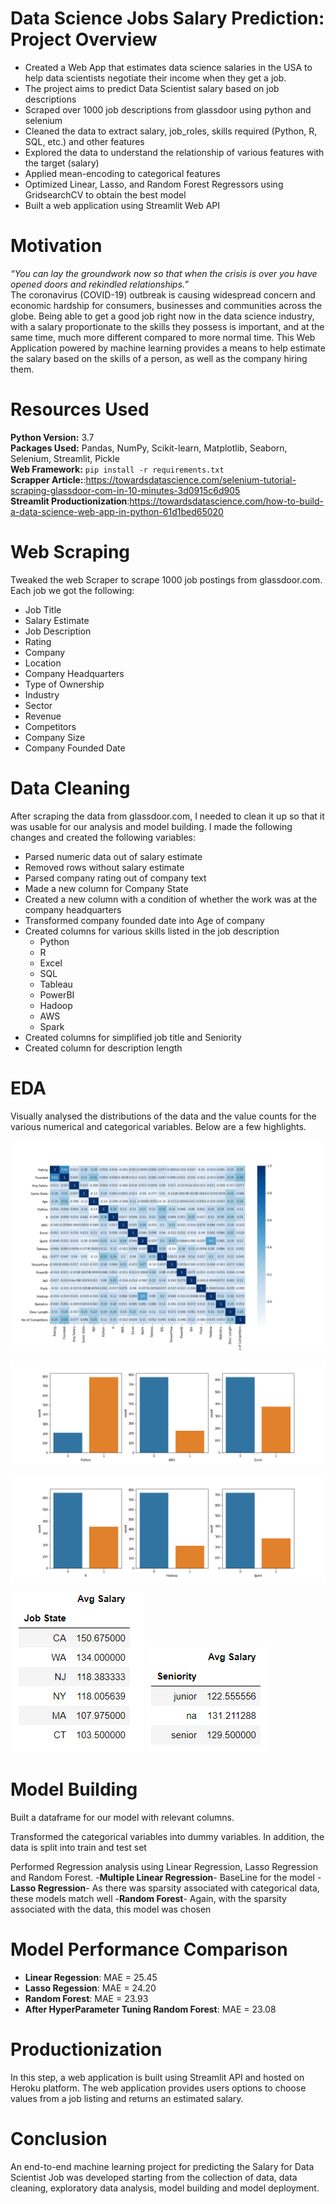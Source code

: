 # Data Science Jobs Salary Prediction: Project Overview
- Created a Web App that estimates data science salaries in the USA to help data scientists negotiate their income when they get a job.
- The project aims to predict Data Scientist salary based on job descriptions
- Scraped over 1000 job descriptions from glassdoor using python and selenium
- Cleaned the data to extract salary, job_roles, skills required (Python, R, SQL, etc.) and other features
- Explored the data to understand the relationship of various features with the target (salary)
- Applied mean-encoding to categorical features
- Optimized Linear, Lasso, and Random Forest Regressors using GridsearchCV to obtain the best model
- Built a web application using Streamlit Web API

# Motivation
*“You can lay the groundwork now so that when the crisis is over you have opened doors and rekindled relationships.”*<br>
The coronavirus (COVID-19) outbreak is causing widespread concern and economic hardship for consumers, businesses and communities across the globe. Being able to get a good job right now in the data science industry, with a salary proportionate to the skills they possess is important, and at the same time, much more different compared to more normal time. This Web Application powered by machine learning provides a means to help estimate the salary based on the skills of a person, as well as the company hiring them.

# Resources Used
**Python Version:** 3.7 </br>
**Packages Used:** Pandas, NumPy, Scikit-learn, Matplotlib, Seaborn, Selenium, Streamlit, Pickle  </br>
**Web Framework:** `pip install -r requirements.txt` </br>
**Scrapper Article:**:https://towardsdatascience.com/selenium-tutorial-scraping-glassdoor-com-in-10-minutes-3d0915c6d905 </br>
**Streamlit Productionization**:https://towardsdatascience.com/how-to-build-a-data-science-web-app-in-python-61d1bed65020

# Web Scraping
Tweaked the web Scraper to scrape 1000 job postings from glassdoor.com. Each job we got the following:
- Job Title
- Salary Estimate
- Job Description
- Rating
- Company
- Location
- Company Headquarters
- Type of Ownership
- Industry
- Sector
- Revenue
- Competitors
- Company Size
- Company Founded Date

# Data Cleaning
After scraping the data from glassdoor.com, I needed to clean it up so that it was usable for our analysis and model building. I made the following changes and created the following variables:
- Parsed numeric data out of salary estimate
- Removed rows without salary estimate
- Parsed company rating out of company text
- Made a new column for Company State
- Created a new column with a condition of whether the work was at the company headquarters
- Transformed company founded date into Age of company
- Created columns for various skills listed in the job description
  * Python
  * R
  * Excel
  * SQL
  * Tableau
  * PowerBI
  * Hadoop
  * AWS
  * Spark
- Created columns for simplified job title and Seniority
- Created column for description length

# EDA
Visually analysed the distributions of the data and the value counts for the various numerical and categorical variables. Below are a few highlights.

![Heat Map](/Images/HeatMap.png "HeatMap")

![Skills](/Images/skills.png "Skills Count")

![Skills1](/Images/skills1.png "Skills Count")

![Statewise Average Salary](/Images/statewise.PNG "Statewise Salary") ![Seniority wise Average Salary](/Images/Seniority.PNG "Seniority wise salary")

# Model Building
Built a dataframe for our model with relevant columns.

Transformed the categorical variables into dummy variables. In addition, the data is split into train and test set

Performed Regression analysis using Linear Regression, Lasso Regression and Random Forest.
  -**Multiple Linear Regression**- BaseLine for the model
  -**Lasso Regression**- As there was sparsity associated with categorical data, these models match well
  -**Random Forest**- Again, with the sparsity associated with the data, this model was chosen
  
 # Model Performance Comparison
 - **Linear Regession**: MAE = 25.45
 - **Lasso Regession**: MAE = 24.20
 - **Random Forest**: MAE = 23.93
 - **After HyperParameter Tuning Random Forest**: MAE = 23.08
 
 # Productionization
 In this step, a web application is built using Streamlit API and hosted on Heroku platform. The web application provides users options to choose values from a job listing and returns an estimated salary.
 
 # Conclusion
 An end-to-end machine learning project for predicting the Salary for Data Scientist Job was developed starting from the collection of data, data cleaning, exploratory data analysis, model building and model deployment.


 


